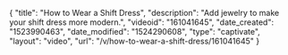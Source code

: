 {
    "title": "How to Wear a Shift Dress",
    "description": "Add jewelry to make your shift dress more modern.",
    "videoid": "161041645",
    "date_created": "1523990463",
    "date_modified": "1524290608",
    "type": "captivate",
    "layout": "video",
    "url": "\/v\/how-to-wear-a-shift-dress\/161041645"
}
